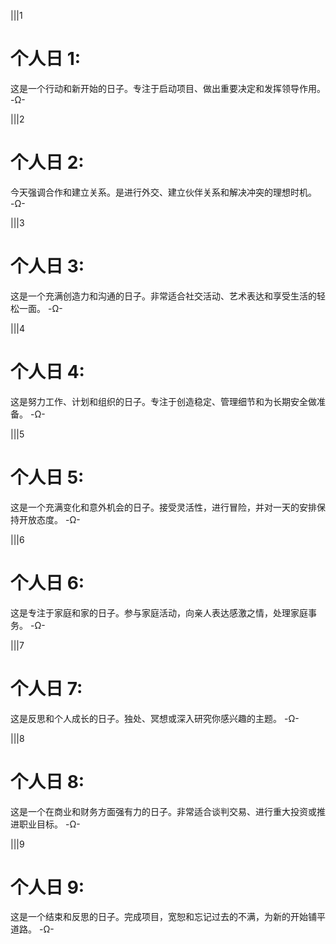 |||1
# 个人日 1:

这是一个行动和新开始的日子。专注于启动项目、做出重要决定和发挥领导作用。
-Ω-

|||2
# 个人日 2:
今天强调合作和建立关系。是进行外交、建立伙伴关系和解决冲突的理想时机。
-Ω-

|||3
# 个人日 3:
这是一个充满创造力和沟通的日子。非常适合社交活动、艺术表达和享受生活的轻松一面。
-Ω-

|||4
# 个人日 4:
这是努力工作、计划和组织的日子。专注于创造稳定、管理细节和为长期安全做准备。
-Ω-

|||5
# 个人日 5:
这是一个充满变化和意外机会的日子。接受灵活性，进行冒险，并对一天的安排保持开放态度。
-Ω-

|||6
# 个人日 6:
这是专注于家庭和家的日子。参与家庭活动，向亲人表达感激之情，处理家庭事务。
-Ω-

|||7
# 个人日 7:
这是反思和个人成长的日子。独处、冥想或深入研究你感兴趣的主题。
-Ω-

|||8
# 个人日 8:
这是一个在商业和财务方面强有力的日子。非常适合谈判交易、进行重大投资或推进职业目标。
-Ω-

|||9
# 个人日 9:
这是一个结束和反思的日子。完成项目，宽恕和忘记过去的不满，为新的开始铺平道路。
-Ω-